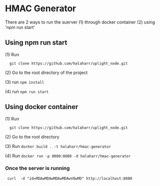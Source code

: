 # HMAC Generator

There are 2 ways to run the suerver (1) through docker container (2) using 'npm run start'

## Using npm run start

(1) Run

```
  git clone https://github.com/halaharr/uplight_node.git
```

(2) Go to the root directory of the project

(3) run
`npm install`

(4) run
`npm run start`

## Using docker container

(1) Run

```
  git clone https://github.com/halaharr/uplight_node.git
```

(2) Go to the root directory

(3) Run
`docker build . -t halaharr/hmac-generator`

(4) Run
`docker run -p 8080:8080 -d halaharr/hmac-generator`

### Once the server is running

```
 curl  -d "id=MDAwMDAwMDAwMDAwVOwMD" http://localhost:8080

```
